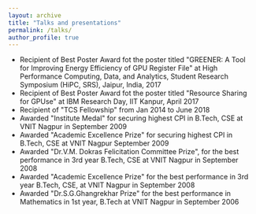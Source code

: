 ```yaml
---
layout: archive
title: "Talks and presentations"
permalink: /talks/
author_profile: true
---
```


* Recipient of Best Poster Award fot the poster titled "GREENER: A Tool for Improving Energy Efficiency of GPU Register File" at High Performance Computing, Data, and Analytics, Student Research Symposium (HiPC, SRS), Jaipur, India, 2017
* Recipient of Best Poster Award fot the poster titled "Resource Sharing for GPUse" at IBM Research Day, IIT Kanpur, April 2017
* Recipient of "TCS Fellowship" from Jan 2014 to June 2018
* Awarded "Institute Medal" for securing highest CPI in B.Tech, CSE at VNIT Nagpur in September 2009
* Awarded "Academic Excellence Prize" for securing highest CPI in B.Tech, CSE at VNIT Nagpur September 2009
* Awarded "Dr.V.M. Dokras Felicitation Committee Prize", for the best performance in 3rd year B.Tech, CSE at VNIT Nagpur in September 2008
* Awarded "Academic Excellence Prize" for the best performance in 3rd year B.Tech, CSE, at VNIT Nagpur in September 2008
* Awarded "Dr.S.G.Ghangrekhar Prize" for the best performance in Mathematics in 1st year, B.Tech at VNIT Nagpur in September 2006
